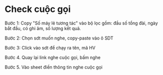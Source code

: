 # Check cuộc gọi

Bước 1: Copy "Số máy lẻ tương tác" vào bộ lọc gồm: đầu số tổng đài, ngày bắt đầu, có ghi âm, số lượng kết quả.

Bước 2: Chọn sdt muốn nghe, copy-paste vào ô SDT

Bước 3: Click vào sdt để chạy ra tên, mã HV

Bước 4. Quay lại link nghe cuộc gọi, bấm nghe

Bước 5. Vào sheet điền thông tin nghe cuộc gọi



